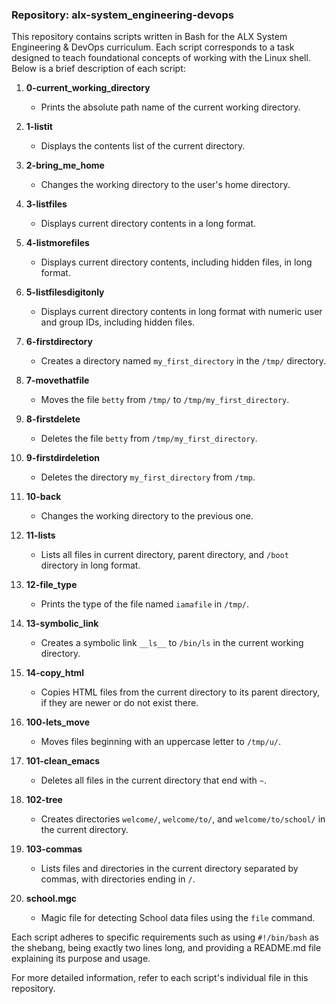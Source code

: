### Repository: alx-system_engineering-devops

This repository contains scripts written in Bash for the ALX System Engineering & DevOps curriculum. Each script corresponds to a task designed to teach foundational concepts of working with the Linux shell. Below is a brief description of each script:

1. **0-current_working_directory**
   - Prints the absolute path name of the current working directory.

2. **1-listit**
   - Displays the contents list of the current directory.

3. **2-bring_me_home**
   - Changes the working directory to the user's home directory.

4. **3-listfiles**
   - Displays current directory contents in a long format.

5. **4-listmorefiles**
   - Displays current directory contents, including hidden files, in long format.

6. **5-listfilesdigitonly**
   - Displays current directory contents in long format with numeric user and group IDs, including hidden files.

7. **6-firstdirectory**
   - Creates a directory named `my_first_directory` in the `/tmp/` directory.

8. **7-movethatfile**
   - Moves the file `betty` from `/tmp/` to `/tmp/my_first_directory`.

9. **8-firstdelete**
   - Deletes the file `betty` from `/tmp/my_first_directory`.

10. **9-firstdirdeletion**
    - Deletes the directory `my_first_directory` from `/tmp`.

11. **10-back**
    - Changes the working directory to the previous one.

12. **11-lists**
    - Lists all files in current directory, parent directory, and `/boot` directory in long format.

13. **12-file_type**
    - Prints the type of the file named `iamafile` in `/tmp/`.

14. **13-symbolic_link**
    - Creates a symbolic link `__ls__` to `/bin/ls` in the current working directory.

15. **14-copy_html**
    - Copies HTML files from the current directory to its parent directory, if they are newer or do not exist there.

16. **100-lets_move**
    - Moves files beginning with an uppercase letter to `/tmp/u/`.

17. **101-clean_emacs**
    - Deletes all files in the current directory that end with `~`.

18. **102-tree**
    - Creates directories `welcome/`, `welcome/to/`, and `welcome/to/school/` in the current directory.

19. **103-commas**
    - Lists files and directories in the current directory separated by commas, with directories ending in `/`.

20. **school.mgc**
    - Magic file for detecting School data files using the `file` command.

Each script adheres to specific requirements such as using `#!/bin/bash` as the shebang, being exactly two lines long, and providing a README.md file explaining its purpose and usage.

For more detailed information, refer to each script's individual file in this repository.
